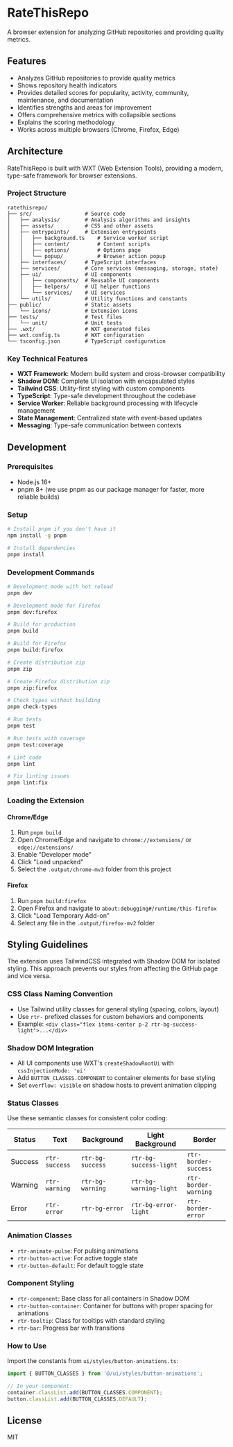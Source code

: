 # RateThisRepo

A browser extension for analyzing GitHub repositories and providing quality metrics.

## Features

- Analyzes GitHub repositories to provide quality metrics
- Shows repository health indicators
- Provides detailed scores for popularity, activity, community, maintenance, and documentation
- Identifies strengths and areas for improvement
- Offers comprehensive metrics with collapsible sections
- Explains the scoring methodology
- Works across multiple browsers (Chrome, Firefox, Edge)

## Architecture

RateThisRepo is built with WXT (Web Extension Tools), providing a modern, type-safe framework for browser extensions.

### Project Structure

```
ratethisrepo/
├── src/                 # Source code
│   ├── analysis/        # Analysis algorithms and insights
│   ├── assets/          # CSS and other assets
│   ├── entrypoints/     # Extension entrypoints
│   │   ├── background.ts    # Service worker script
│   │   ├── content/         # Content scripts
│   │   ├── options/         # Options page
│   │   └── popup/           # Browser action popup
│   ├── interfaces/      # TypeScript interfaces
│   ├── services/        # Core services (messaging, storage, state)
│   ├── ui/              # UI components
│   │   ├── components/  # Reusable UI components
│   │   ├── helpers/     # UI helper functions
│   │   └── services/    # UI services
│   └── utils/           # Utility functions and constants
├── public/              # Static assets
│   └── icons/           # Extension icons
├── tests/               # Test files
│   └── unit/            # Unit tests
├── .wxt/                # WXT generated files
├── wxt.config.ts        # WXT configuration
└── tsconfig.json        # TypeScript configuration
```

### Key Technical Features

- **WXT Framework**: Modern build system and cross-browser compatibility
- **Shadow DOM**: Complete UI isolation with encapsulated styles
- **Tailwind CSS**: Utility-first styling with custom components
- **TypeScript**: Type-safe development throughout the codebase
- **Service Worker**: Reliable background processing with lifecycle management
- **State Management**: Centralized state with event-based updates
- **Messaging**: Type-safe communication between contexts

## Development

### Prerequisites

- Node.js 16+
- pnpm 8+ (we use pnpm as our package manager for faster, more reliable builds)

### Setup

```bash
# Install pnpm if you don't have it
npm install -g pnpm

# Install dependencies
pnpm install
```

### Development Commands

```bash
# Development mode with hot reload
pnpm dev

# Development mode for Firefox
pnpm dev:firefox

# Build for production
pnpm build

# Build for Firefox
pnpm build:firefox

# Create distribution zip
pnpm zip

# Create Firefox distribution zip
pnpm zip:firefox

# Check types without building
pnpm check-types

# Run tests
pnpm test

# Run tests with coverage
pnpm test:coverage

# Lint code
pnpm lint

# Fix linting issues
pnpm lint:fix
```

### Loading the Extension

#### Chrome/Edge

1. Run `pnpm build`
2. Open Chrome/Edge and navigate to `chrome://extensions/` or `edge://extensions/`
3. Enable "Developer mode"
4. Click "Load unpacked"
5. Select the `.output/chrome-mv3` folder from this project

#### Firefox

1. Run `pnpm build:firefox`
2. Open Firefox and navigate to `about:debugging#/runtime/this-firefox`
3. Click "Load Temporary Add-on"
4. Select any file in the `.output/firefox-mv2` folder

## Styling Guidelines

The extension uses TailwindCSS integrated with Shadow DOM for isolated styling. This approach prevents our styles from affecting the GitHub page and vice versa.

### CSS Class Naming Convention

- Use Tailwind utility classes for general styling (spacing, colors, layout)
- Use `rtr-` prefixed classes for custom behaviors and components
- Example: `<div class="flex items-center p-2 rtr-bg-success-light">...</div>`

### Shadow DOM Integration

- All UI components use WXT's `createShadowRootUi` with `cssInjectionMode: 'ui'`
- Add `BUTTON_CLASSES.COMPONENT` to container elements for base styling
- Set `overflow: visible` on shadow hosts to prevent animation clipping

### Status Classes

Use these semantic classes for consistent color coding:

| Status | Text | Background | Light Background | Border |
|--------|------|------------|------------------|--------|
| Success | `rtr-success` | `rtr-bg-success` | `rtr-bg-success-light` | `rtr-border-success` |
| Warning | `rtr-warning` | `rtr-bg-warning` | `rtr-bg-warning-light` | `rtr-border-warning` |
| Error | `rtr-error` | `rtr-bg-error` | `rtr-bg-error-light` | `rtr-border-error` |

### Animation Classes

- `rtr-animate-pulse`: For pulsing animations
- `rtr-button-active`: For active toggle state
- `rtr-button-default`: For default toggle state

### Component Styling

- `rtr-component`: Base class for all containers in Shadow DOM
- `rtr-button-container`: Container for buttons with proper spacing for animations
- `rtr-tooltip`: Class for tooltips with standard styling
- `rtr-bar`: Progress bar with transitions

### How to Use

Import the constants from `ui/styles/button-animations.ts`:

```typescript
import { BUTTON_CLASSES } from '@/ui/styles/button-animations';

// In your component:
container.classList.add(BUTTON_CLASSES.COMPONENT);
button.classList.add(BUTTON_CLASSES.DEFAULT);
```

## License

MIT